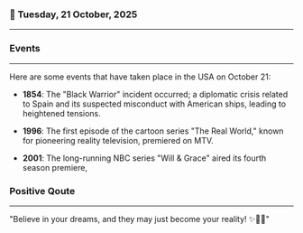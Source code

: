 ### 📅 Tuesday, 21 October, 2025
------
### Events
------
Here are some events that have taken place in the USA on October 21:

- **1854**: The "Black Warrior" incident occurred; a diplomatic crisis related to Spain and its suspected misconduct with American ships, leading to heightened tensions.
  
- **1996**: The first episode of the cartoon series "The Real World," known for pioneering reality television, premiered on MTV.

- **2001**: The long-running NBC series "Will & Grace" aired its fourth season premiere,
### Positive Qoute
------
"Believe in your dreams, and they may just become your reality! ✨🌈🌟"
